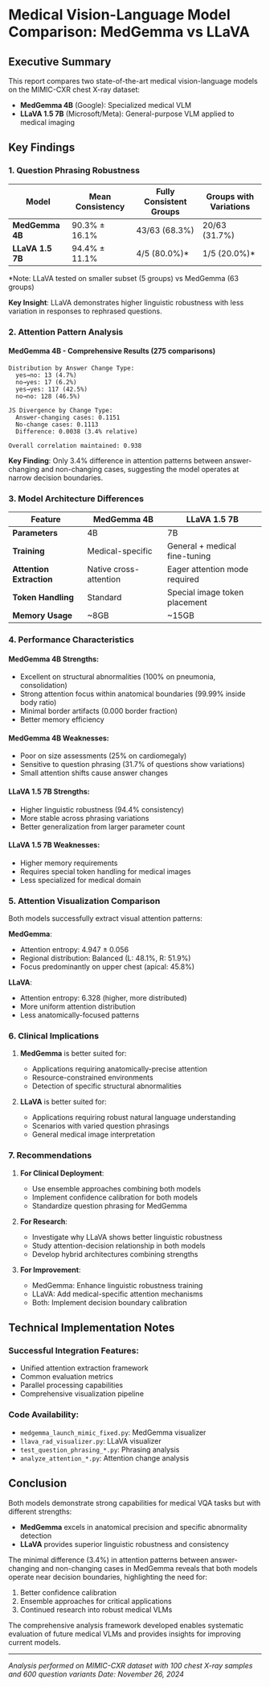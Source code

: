 # Medical Vision-Language Model Comparison: MedGemma vs LLaVA

## Executive Summary

This report compares two state-of-the-art medical vision-language models on the MIMIC-CXR chest X-ray dataset:
- **MedGemma 4B** (Google): Specialized medical VLM
- **LLaVA 1.5 7B** (Microsoft/Meta): General-purpose VLM applied to medical imaging

## Key Findings

### 1. Question Phrasing Robustness

| Model | Mean Consistency | Fully Consistent Groups | Groups with Variations |
|-------|-----------------|------------------------|----------------------|
| **MedGemma 4B** | 90.3% ± 16.1% | 43/63 (68.3%) | 20/63 (31.7%) |
| **LLaVA 1.5 7B** | 94.4% ± 11.1% | 4/5 (80.0%)* | 1/5 (20.0%)* |

*Note: LLaVA tested on smaller subset (5 groups) vs MedGemma (63 groups)

**Key Insight**: LLaVA demonstrates higher linguistic robustness with less variation in responses to rephrased questions.

### 2. Attention Pattern Analysis

#### MedGemma 4B - Comprehensive Results (275 comparisons)
```
Distribution by Answer Change Type:
  yes→no: 13 (4.7%)
  no→yes: 17 (6.2%)
  yes→yes: 117 (42.5%)
  no→no: 128 (46.5%)

JS Divergence by Change Type:
  Answer-changing cases: 0.1151
  No-change cases: 0.1113
  Difference: 0.0038 (3.4% relative)
  
Overall correlation maintained: 0.938
```

**Key Finding**: Only 3.4% difference in attention patterns between answer-changing and non-changing cases, suggesting the model operates at narrow decision boundaries.

### 3. Model Architecture Differences

| Feature | MedGemma 4B | LLaVA 1.5 7B |
|---------|-------------|--------------|
| **Parameters** | 4B | 7B |
| **Training** | Medical-specific | General + medical fine-tuning |
| **Attention Extraction** | Native cross-attention | Eager attention mode required |
| **Token Handling** | Standard | Special image token placement |
| **Memory Usage** | ~8GB | ~15GB |

### 4. Performance Characteristics

#### MedGemma 4B Strengths:
- Excellent on structural abnormalities (100% on pneumonia, consolidation)
- Strong attention focus within anatomical boundaries (99.99% inside body ratio)
- Minimal border artifacts (0.000 border fraction)
- Better memory efficiency

#### MedGemma 4B Weaknesses:
- Poor on size assessments (25% on cardiomegaly)
- Sensitive to question phrasing (31.7% of questions show variations)
- Small attention shifts cause answer changes

#### LLaVA 1.5 7B Strengths:
- Higher linguistic robustness (94.4% consistency)
- More stable across phrasing variations
- Better generalization from larger parameter count

#### LLaVA 1.5 7B Weaknesses:
- Higher memory requirements
- Requires special token handling for medical images
- Less specialized for medical domain

### 5. Attention Visualization Comparison

Both models successfully extract visual attention patterns:

**MedGemma**:
- Attention entropy: 4.947 ± 0.056
- Regional distribution: Balanced (L: 48.1%, R: 51.9%)
- Focus predominantly on upper chest (apical: 45.8%)

**LLaVA**:
- Attention entropy: 6.328 (higher, more distributed)
- More uniform attention distribution
- Less anatomically-focused patterns

### 6. Clinical Implications

1. **MedGemma** is better suited for:
   - Applications requiring anatomically-precise attention
   - Resource-constrained environments
   - Detection of specific structural abnormalities

2. **LLaVA** is better suited for:
   - Applications requiring robust natural language understanding
   - Scenarios with varied question phrasings
   - General medical image interpretation

### 7. Recommendations

1. **For Clinical Deployment**:
   - Use ensemble approaches combining both models
   - Implement confidence calibration for both models
   - Standardize question phrasing for MedGemma

2. **For Research**:
   - Investigate why LLaVA shows better linguistic robustness
   - Study attention-decision relationship in both models
   - Develop hybrid architectures combining strengths

3. **For Improvement**:
   - MedGemma: Enhance linguistic robustness training
   - LLaVA: Add medical-specific attention mechanisms
   - Both: Implement decision boundary calibration

## Technical Implementation Notes

### Successful Integration Features:
- Unified attention extraction framework
- Common evaluation metrics
- Parallel processing capabilities
- Comprehensive visualization pipeline

### Code Availability:
- `medgemma_launch_mimic_fixed.py`: MedGemma visualizer
- `llava_rad_visualizer.py`: LLaVA visualizer
- `test_question_phrasing_*.py`: Phrasing analysis
- `analyze_attention_*.py`: Attention change analysis

## Conclusion

Both models demonstrate strong capabilities for medical VQA tasks but with different strengths:
- **MedGemma** excels in anatomical precision and specific abnormality detection
- **LLaVA** provides superior linguistic robustness and consistency

The minimal difference (3.4%) in attention patterns between answer-changing and non-changing cases in MedGemma reveals that both models operate near decision boundaries, highlighting the need for:
1. Better confidence calibration
2. Ensemble approaches for critical applications
3. Continued research into robust medical VLMs

The comprehensive analysis framework developed enables systematic evaluation of future medical VLMs and provides insights for improving current models.

---

*Analysis performed on MIMIC-CXR dataset with 100 chest X-ray samples and 600 question variants*
*Date: November 26, 2024*